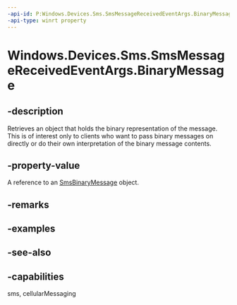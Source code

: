 ----api-id: P:Windows.Devices.Sms.SmsMessageReceivedEventArgs.BinaryMessage
-api-type: winrt property
---<!-- Property syntaxpublic Windows.Devices.Sms.SmsBinaryMessage BinaryMessage { get; }--># Windows.Devices.Sms.SmsMessageReceivedEventArgs.BinaryMessage## -descriptionRetrieves an object that holds the binary representation of the message. This is of interest only to clients who want to pass binary messages on directly or do their own interpretation of the binary message contents.## -property-valueA reference to an [SmsBinaryMessage](smsbinarymessage.md) object.## -remarks## -examples## -see-also## -capabilitiessms, cellularMessaging